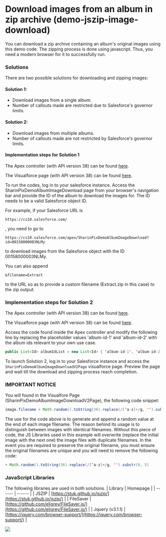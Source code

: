# Download images from an album in zip archive (demo-jszip-image-download)

You can download a zip archive containing an album's original images using this demo code. The zipping process is done using javascript. Thus, you need a modern browser for it to successfully run.

### Solutions
There are two possible solutions for downloading and zipping images:
#### Solution 1:
* Download images from a single album.
* Number of callouts made are restricted due to Salesforce's governor limits.
#### Solution 2:
* Download images from multiple albums.
* Number of callouts made are not restricted by Salesforce's governor limits.

#### Implementation steps for Solution 1

The Apex controller (with API version 38) can be found [here](src/classes/SharinPixDemoAlbumImageDownloadCtrl.cls).

The Visualforce page (with API version 38) can be found [here](src/pages/SharinPixDemoAlbumImageDownload.page).

To run the codes, log in to your salesforce instance. Access the SharinPixDemoAlbumImageDownload page from your browser's navigation bar and provide the ID of the album to download the images for. The ID needs to be a valid Salesforce object ID.

For example, if your Salesforce URL is
```
https://cs10.salesforce.com/
```
, you need to go to
```
https://cs10.salesforce.com/apex/SharinPixDemoAlbumImageDownload?id=00158000003NLMy
```
to download images from the Salesforce object with the ID 00158000003NLMy.

You can also append
```
&filename=Extract
```
to the URL so as to provide a custom filename (Extract.zip in this case) to the zip output.

### Implementation steps for Solution 2
The Apex controller (with API version 38) can be found [here](src/classes/SharinPixDemoAlbumImageDownloadV2Ctrl.cls).

The Visualforce page (with API version 38) can be found [here](src/pages/SharinPixDemoAlbumImageDownloadV2Page.page).

Access the code found inside the Apex controller and modify the following line by replacing the placeholder values 'album-id-1' and 'album-id-2' with the album ids relevant to your own use case. 
```Java  
public List<Id> albumIdList = new List<Id> { 'album-id-1', 'album-id-2' };
```

To launch Solution 2, log in to your Salesforce instance and access the `SharinPixDemoAlbumImageDownloadV2Page` visualforce page. Preview the page and wait till the download and zipping process reach completion.

### IMPORTANT NOTICE
You will found in the Visualfore Page (SharinPixDemoAlbumImageDownloadV2Page), the following code snippet:
```Java
image.filename + Math.random().toString(36).replace(/[^a-z]+/g, '').substr(0, 5),
```
The use for the code above is to generate and append a random value at the end of each image filename. The reason behind its usage is to distinguish between images with identical filenames. Without this piece of code, the JS Libraries used in this example will overwrite (replace the initial image with the next one) the image files with duplicate filenames. In the event you are required to preserve the original filename, you must ensure the original filenames are unique and you will need to remove the following code:
```Java
+ Math.random().toString(36).replace(/[^a-z]+/g, '').substr(0, 5)
```
### JavaScript Libraries
The following libraries are used in both solutions.
| Library | Homepage |
| ------ | ------ |
| JSZIP | [https://stuk.github.io/jszip/](https://stuk.github.io/jszip/) |
| FileSaver | [https://github.com/eligrey/FileSaver.js/](https://github.com/eligrey/FileSaver.js/) |
| Jquery (v3.1.1) | [https://jquery.com/browser-support/](https://jquery.com/browser-support/) |


[<img src="https://raw.githubusercontent.com/afawcett/githubsfdeploy/master/deploy.png">](https://githubsfdeploy.herokuapp.com?owner=sharinpix&repo=demo-apex&ref=js-zip-download)